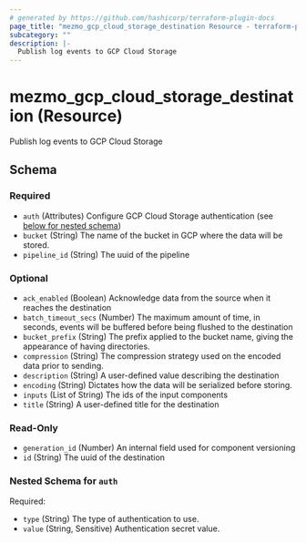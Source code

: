 ```yaml
---
# generated by https://github.com/hashicorp/terraform-plugin-docs
page_title: "mezmo_gcp_cloud_storage_destination Resource - terraform-provider-mezmo"
subcategory: ""
description: |-
  Publish log events to GCP Cloud Storage
---
```


# mezmo_gcp_cloud_storage_destination (Resource)

Publish log events to GCP Cloud Storage



<!-- schema generated by tfplugindocs -->
## Schema

### Required

- `auth` (Attributes) Configure GCP Cloud Storage authentication (see [below for nested schema](#nestedatt--auth))
- `bucket` (String) The name of the bucket in GCP where the data will be stored.
- `pipeline_id` (String) The uuid of the pipeline

### Optional

- `ack_enabled` (Boolean) Acknowledge data from the source when it reaches the destination
- `batch_timeout_secs` (Number) The maximum amount of time, in seconds, events will be buffered before being flushed to the destination
- `bucket_prefix` (String) The prefix applied to the bucket name, giving the appearance of having directories.
- `compression` (String) The compression strategy used on the encoded data prior to sending.
- `description` (String) A user-defined value describing the destination
- `encoding` (String) Dictates how the data will be serialized before storing.
- `inputs` (List of String) The ids of the input components
- `title` (String) A user-defined title for the destination

### Read-Only

- `generation_id` (Number) An internal field used for component versioning
- `id` (String) The uuid of the destination

<a id="nestedatt--auth"></a>
### Nested Schema for `auth`

Required:

- `type` (String) The type of authentication to use.
- `value` (String, Sensitive) Authentication secret value.
